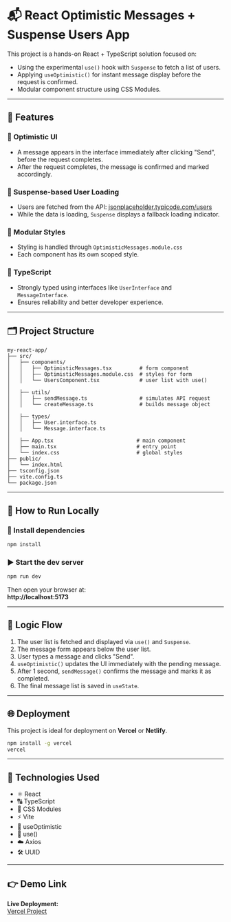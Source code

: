 # 📬 React Optimistic Messages + Suspense Users App

This project is a hands-on React + TypeScript solution focused on:

- Using the experimental `use()` hook with `Suspense` to fetch a list of users.
- Applying `useOptimistic()` for instant message display before the request is confirmed.
- Modular component structure using CSS Modules.

---

## 🧩 Features

### 🔄 Optimistic UI
- A message appears in the interface immediately after clicking "Send", before the request completes.
- After the request completes, the message is confirmed and marked accordingly.

### 👥 Suspense-based User Loading
- Users are fetched from the API: [jsonplaceholder.typicode.com/users](https://jsonplaceholder.typicode.com/users)
- While the data is loading, `Suspense` displays a fallback loading indicator.

### 🎨 Modular Styles
- Styling is handled through `OptimisticMessages.module.css`
- Each component has its own scoped style.

### 🧠 TypeScript
- Strongly typed using interfaces like `UserInterface` and `MessageInterface`.
- Ensures reliability and better developer experience.

---

## 🗂️ Project Structure

```
my-react-app/
├── src/
│   ├── components/
│   │   ├── OptimisticMessages.tsx         # form component
│   │   ├── OptimisticMessages.module.css  # styles for form
│   │   └── UsersComponent.tsx             # user list with use()
│
│   ├── utils/
│   │   ├── sendMessage.ts                 # simulates API request
│   │   └── createMessage.ts               # builds message object
│
│   ├── types/
│   │   ├── User.interface.ts
│   │   └── Message.interface.ts
│
│   ├── App.tsx                           # main component
│   ├── main.tsx                          # entry point
│   └── index.css                         # global styles
├── public/
│   └── index.html
├── tsconfig.json
├── vite.config.ts
└── package.json
```

---

## 🚀 How to Run Locally

### 🔧 Install dependencies
```bash
npm install
```

### ▶️ Start the dev server
```bash
npm run dev
```

Then open your browser at:  
**http://localhost:5173**

---

## 🧪 Logic Flow

1. The user list is fetched and displayed via `use()` and `Suspense`.
2. The message form appears below the user list.
3. User types a message and clicks "Send".
4. `useOptimistic()` updates the UI immediately with the pending message.
5. After 1 second, `sendMessage()` confirms the message and marks it as completed.
6. The final message list is saved in `useState`.

---

## 🌐 Deployment

This project is ideal for deployment on **Vercel** or **Netlify**.

```bash
npm install -g vercel
vercel
```

---

## 🧠 Technologies Used

- ⚛️ React
- 🔠 TypeScript
- 💅 CSS Modules
- ⚡ Vite
- 🧪 useOptimistic
- 🧵 use()
- ☁️ Axios
- 🛠 UUID

---

## 👉 Demo Link

**Live Deployment:**  
[Vercel Project](https://r4-nadiias-projects-dc6d9292.vercel.app/)
